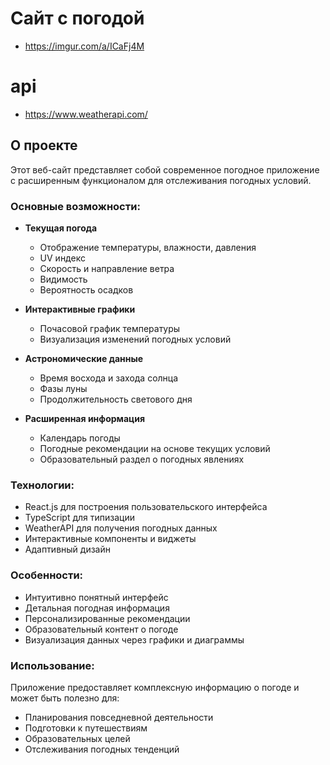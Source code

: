# Сайт с погодой
- https://imgur.com/a/ICaFj4M
# api 
- https://www.weatherapi.com/

## О проекте

Этот веб-сайт представляет собой современное погодное приложение с расширенным функционалом для отслеживания погодных условий. 

### Основные возможности:

- **Текущая погода**
  - Отображение температуры, влажности, давления
  - UV индекс
  - Скорость и направление ветра
  - Видимость
  - Вероятность осадков

- **Интерактивные графики**
  - Почасовой график температуры
  - Визуализация изменений погодных условий

- **Астрономические данные**
  - Время восхода и захода солнца
  - Фазы луны
  - Продолжительность светового дня

- **Расширенная информация**
  - Календарь погоды
  - Погодные рекомендации на основе текущих условий
  - Образовательный раздел о погодных явлениях

### Технологии:

- React.js для построения пользовательского интерфейса
- TypeScript для типизации
- WeatherAPI для получения погодных данных
- Интерактивные компоненты и виджеты
- Адаптивный дизайн

### Особенности:

- Интуитивно понятный интерфейс
- Детальная погодная информация
- Персонализированные рекомендации
- Образовательный контент о погоде
- Визуализация данных через графики и диаграммы

### Использование:

Приложение предоставляет комплексную информацию о погоде и может быть полезно для:
- Планирования повседневной деятельности
- Подготовки к путешествиям
- Образовательных целей
- Отслеживания погодных тенденций
